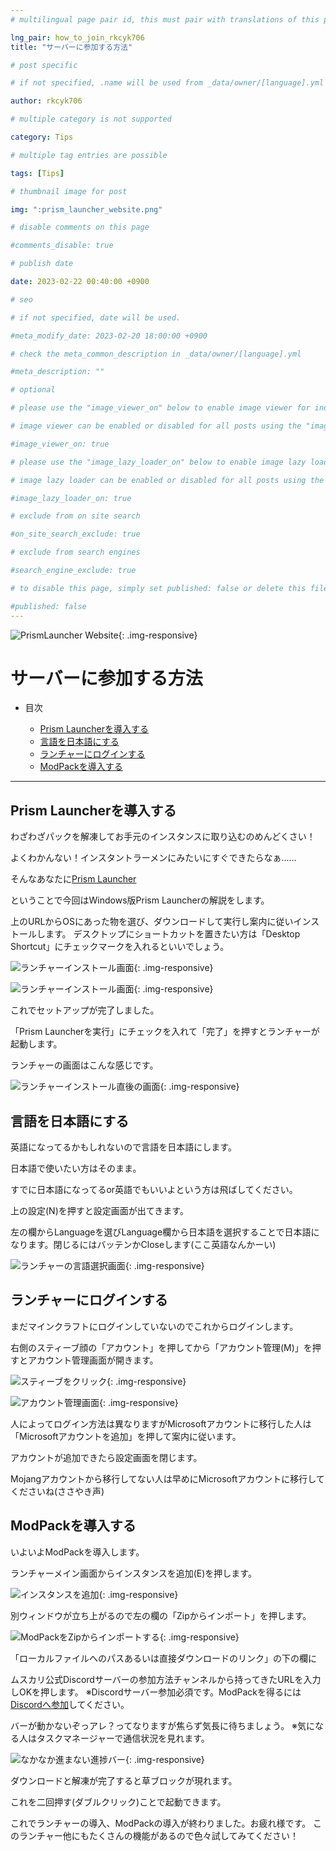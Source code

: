 ```yaml
---
# multilingual page pair id, this must pair with translations of this page. (This name must be unique)

lng_pair: how_to_join_rkcyk706
title: "サーバーに参加する方法"

# post specific

# if not specified, .name will be used from _data/owner/[language].yml

author: rkcyk706

# multiple category is not supported

category: Tips

# multiple tag entries are possible

tags: [Tips]

# thumbnail image for post

img: ":prism_launcher_website.png"

# disable comments on this page

#comments_disable: true

# publish date

date: 2023-02-22 00:40:00 +0900

# seo

# if not specified, date will be used.

#meta_modify_date: 2023-02-20 18:00:00 +0900

# check the meta_common_description in _data/owner/[language].yml

#meta_description: ""

# optional

# please use the "image_viewer_on" below to enable image viewer for individual pages or posts (_posts/ or [language]/_posts folders).

# image viewer can be enabled or disabled for all posts using the "image_viewer_posts: true" setting in _data/conf/main.yml.

#image_viewer_on: true

# please use the "image_lazy_loader_on" below to enable image lazy loader for individual pages or posts (_posts/ or [language]/_posts folders).

# image lazy loader can be enabled or disabled for all posts using the "image_lazy_loader_posts: true" setting in _data/conf/main.yml.

#image_lazy_loader_on: true

# exclude from on site search

#on_site_search_exclude: true

# exclude from search engines

#search_engine_exclude: true

# to disable this page, simply set published: false or delete this file

#published: false
---
```


![PrismLauncher Website](https://muscari.f5.si/blog/assets/img/posts/prism_launcher_website.png){: .img-responsive}

# サーバーに参加する方法

- 目次
  
  - [Prism Launcherを導入する](#install_lancher)
  - [言語を日本語にする](#change_lang)
  - [ランチャーにログインする](#login_launcher)
  - [ModPackを導入する](#modpack_install)

____

## Prism Launcherを導入する <a id="install_lancher"></a>

わざわざパックを解凍してお手元のインスタンスに取り込むのめんどくさい！

よくわかんない！インスタントラーメンにみたいにすぐできたらなぁ......

そんなあなたに[Prism Launcher](https://prismlauncher.org/download/)

ということで今回はWindows版Prism Launcherの解説をします。

上のURLからOSにあった物を選び、ダウンロードして実行し案内に従いインストールします。
デスクトップにショートカットを置きたい方は「Desktop Shortcut」にチェックマークを入れるといいでしょう。

![ランチャーインストール画面](https://muscari.f5.si/blog/assets/img/posts/launcher_setup_1.png){: .img-responsive}

![ランチャーインストール画面](https://muscari.f5.si/blog/assets/img/posts/launcher_setup_done.png){: .img-responsive}

これでセットアップが完了しました。

「Prism Launcherを実行」にチェックを入れて「完了」を押すとランチャーが起動します。

ランチャーの画面はこんな感じです。

![ランチャーインストール直後の画面](https://muscari.f5.si/blog/assets/img/posts/launcher_first_screen.png){: .img-responsive}

## 言語を日本語にする <a id="change_lang"></a>

英語になってるかもしれないので言語を日本語にします。

日本語で使いたい方はそのまま。

すでに日本語になってるor英語でもいいよという方は飛ばしてください。

上の設定(N)を押すと設定画面が出てきます。

左の欄からLanguageを選びLanguage欄から日本語を選択することで日本語になります。閉じるにはバッテンかCloseします(ここ英語なんかーい)

![ランチャーの言語選択画面](https://muscari.f5.si/blog/assets/img/posts/launcher_language_list.png){: .img-responsive}

## ランチャーにログインする <a id="login_lancher"></a>

まだマインクラフトにログインしていないのでこれからログインします。

右側のスティーブ顔の「アカウント」を押してから「アカウント管理(M)」を押すとアカウント管理画面が開きます。

![スティーブをクリック](https://muscari.f5.si/blog/assets/img/posts/launcher_add_account.png){: .img-responsive}

![アカウント管理画面](https://muscari.f5.si/blog/assets/img/posts/launcher_add_account.png){: .img-responsive}

人によってログイン方法は異なりますがMicrosoftアカウントに移行した人は「Microsoftアカウントを追加」を押して案内に従います。

アカウントが追加できたら設定画面を閉じます。

Mojangアカウントから移行してない人は早めにMicrosoftアカウントに移行してくださいね(ささやき声)

## ModPackを導入する <a id="modpack_install"></a>

いよいよModPackを導入します。

ランチャーメイン画面からインスタンスを追加(E)を押します。

![インスタンスを追加](https://muscari.f5.si/blog/assets/img/posts/launcher_after_adding_account.png){: .img-responsive}

別ウィンドウが立ち上がるので左の欄の「Zipからインポート」を押します。

![ModPackをZipからインポートする](https://muscari.f5.si/blog/assets/img/posts/launcher_zip_import.png){: .img-responsive}

「ローカルファイルへのパスあるいは直接ダウンロードのリンク」の下の欄に

ムスカリ公式Discordサーバーの参加方法チャンネルから持ってきたURLを入力しOKを押します。
※Discordサーバー参加必須です。ModPackを得るには[Discordへ参加](https://muscari.f5.si/)してください。

バーが動かないぞっアレ？ってなりますが焦らず気長に待ちましょう。
※気になる人はタスクマネージャーで通信状況を見れます。

![なかなか進まない進捗バー](https://muscari.f5.si/blog/assets/img/posts/hurry_up.png){: .img-responsive}

ダウンロードと解凍が完了すると草ブロックが現れます。

これを二回押す(ダブルクリック)ことで起動できます。

これでランチャーの導入、ModPackの導入が終わりました。お疲れ様です。
このランチャー他にもたくさんの機能があるので色々試してみてください！